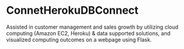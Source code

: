 # ConnetHerokuDBConnect
Assisted in customer management and sales growth by utilizing cloud computing (Amazon EC2, Heroku) & data supported solutions, and visualized computing outcomes on a webpage using Flask.
